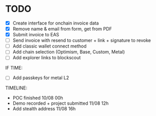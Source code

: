 # TODO

- [x] Create interface for onchain invoice data
- [x] Remove name & email from form, get from PDF
- [x] Submit invoice to EAS
- [ ] Send invoice with resend to customer + link + signature to revoke
- [ ] Add classic wallet connect method
- [ ] Add chain selection (Optimism, Base, Custom, Metal)
- [ ] Add explorer links to blockscout

IF TIME:
- [ ] Add passkeys for metal L2

TIMELINE:
- POC finished 10/08 00h
- Demo recorded + project submitted 11/08 12h
- Add stealth address 11/08 16h